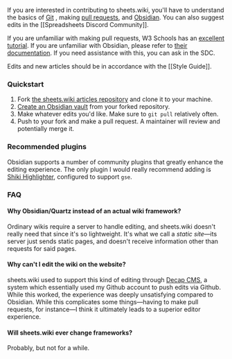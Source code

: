 If you are interested in contributing to sheets.wiki, you'll have to understand the basics of [Git](https://en.wikipedia.org/wiki/Git) , making [pull requests](https://github.blog/developer-skills/github/beginners-guide-to-github-creating-a-pull-request/), and [Obsidian](https://obsidian.md/). You can also suggest edits in the [[Spreadsheets Discord Community]].

If you are unfamiliar with making pull requests, W3 Schools has an [excellent tutorial](https://www.w3schools.com/git/git_remote_fork.asp?remote=github).
If you are unfamiliar with Obsidian, please refer to [their documentation](https://help.obsidian.md/install).
If you need assistance with this, you can ask in the SDC.

Edits and new articles should be in accordance with the [[Style Guide]].

### Quickstart

1. Fork [the sheets.wiki articles repository](https://github.com/Astral1119/quartz-sheets-wiki) and clone it to your machine.
2. [Create an Obsidian vault](https://help.obsidian.md/manage-vaults#Create+vault+from+an+existing+folder) from your forked repository.
3. Make whatever edits you'd like. Make sure to `git pull` relatively often.
4. Push to your fork and make a pull request. A maintainer will review and potentially merge it.

### Recommended plugins

Obsidian supports a number of community plugins that greatly enhance the editing experience. The only plugin I would really recommend adding is [Shiki Highlighter](https://github.com/mProjectsCode/obsidian-shiki-plugin), configured to support `gse`.

### FAQ

#### Why Obsidian/Quartz instead of an actual wiki framework?

Ordinary wikis require a server to handle editing, and sheets.wiki doesn't really need that since it's so lightweight. It's what we call a *static site*—its server just sends static pages, and doesn't receive information other than requests for said pages.

#### Why can't I edit the wiki on the website?

sheets.wiki used to support this kind of editing through [Decap CMS](https://decapcms.org), a system which essentially used my Github account to push edits via Github. While this worked, the experience was deeply unsatisfying compared to Obsidian. While this complicates some things—having to make pull requests, for instance—I think it ultimately leads to a superior editor experience.

#### Will sheets.wiki ever change frameworks?

Probably, but not for a while.